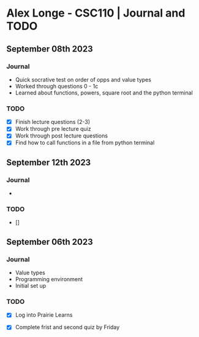 # Alex Longe - CSC110 | Journal and TODO
## September 08th 2023

### Journal

- Quick socrative test on order of opps and value types
- Worked through questions 0 - 1c
- Learned about functions, powers, square root and the python terminal

### TODO

- [x] Finish lecture questions (2-3)
- [x] Work through pre lecture quiz 
- [x] Work through post lecture questions
- [x] Find how to call functions in a file from python terminal

## September 12th 2023

### Journal

- 

### TODO

- []

## September 06th 2023

### Journal

- Value types
- Programming environment
- Initial set up

### TODO

- [x] Log into Prairie Learns
- [x] Complete frist and second quiz by Friday



